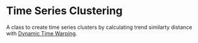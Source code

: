 # Time Series Clustering
A class to create time series clusters by calculating trend similarty distance with [Dynamic Time Warping](ttps://en.wikipedia.org/wiki/Dynamic_time_warping).
